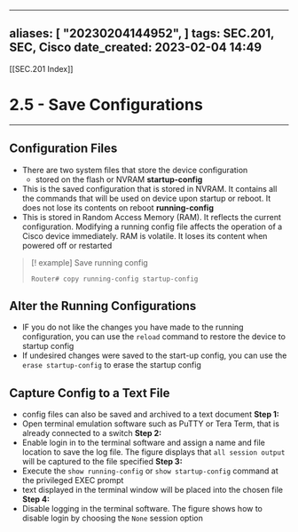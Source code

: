 
---
aliases: [ "20230204144952",  ]
tags: SEC.201, SEC, Cisco
date_created: 2023-02-04 14:49
---
[[SEC.201 Index]]
# 2.5 - Save Configurations
---
## Configuration Files
- There are two system files that store the device configuration
	- stored on the flash or NVRAM
**startup-config**
- This is the saved configuration that is stored in NVRAM. It contains all the commands that will be used on device upon startup or reboot. It does not lose its contents on reboot
**running-config**
- This is stored in Random Access Memory (RAM). It reflects the current configuration. Modifying a running config file affects the operation of a Cisco device immediately. RAM is volatile. It loses its content when powered off or restarted 
>[! example] Save running config
>```
>Router# copy running-config startup-config
>```

## Alter the Running Configurations
- IF you do not like the changes you have made to the running configuration, you can use the `reload` command to restore the device to startup config
- If undesired changes were saved to the start-up config, you can use the `erase startup-config` to erase the startup config

## Capture Config to a Text File
- config files can also be  saved and archived to a text document
**Step 1:**
- Open terminal emulation software such as PuTTY or Tera Term, that is already connected to a switch
**Step 2:**
- Enable login in to the terminal software and assign a name and file location to save the log file. The figure displays that `all session output` will be captured to the file specified
**Step 3:**
- Execute the `show running-config` or `show startup-config` command at the privileged EXEC prompt
- text displayed in the terminal window will be placed into the chosen file
**Step 4:**
- Disable logging in the terminal software. The figure shows how to disable login by choosing the `None` session option